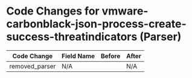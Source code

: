 # Code Changes for vmware-carbonblack-json-process-create-success-threatindicators (Parser)

| Code Change | Field Name | Before | After |
|-------------|------------|--------|-------|
| removed_parser | N/A |  | N/A |